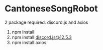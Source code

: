 # CantoneseSongRobot

2 package required: discord.js and axios

1. npm install
2. npm install discord.js@12.5.3
3. npm install axios
